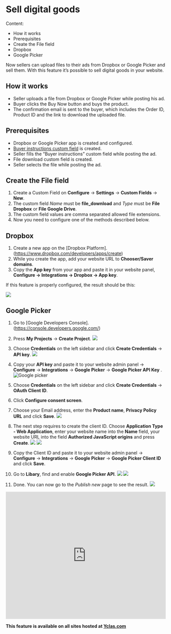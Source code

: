 # Sell digital goods
Content:
-   How it works
-   Prerequisites
-   Create the File field
-   Dropbox
-   Google Picker

Now sellers can upload files to their ads from Dropbox or Google Picker and sell them. With this feature it’s possible to sell digital goods in your website.

## How it works

-   Seller uploads a file from Dropbox or Google Picker while posting his ad.
-   Buyer clicks the Buy Now button and buys the product.
-   The confirmation email is sent to the buyer, which includes the Order ID, Product ID and the link to download the uploaded file.

## Prerequisites

-   Dropbox  or  Google Picker app is created and configured.
-   [Buyer instructions custom field](Custom-fields-buyer-instructions.md)  is created.
-   Seller fills the “Buyer instructions” custom field while posting the ad.
-   File download custom field  is created.
-   Seller selects the file while posting the ad.

## Create the File field

1.  Create a Custom Field on  **Configure** -> **Settings** -> **Custom Fields** -> **New**.
2.  The custom field  _Name_  must be  **file_download**  and  _Type_  must be  **File Dropbox**  or  **File Google Drive**.
3.  The custom field values are comma separated allowed file extensions.
4.  Now you need to configure one of the methods described below.



## Dropbox

1.  Create a new app on the  [Dropbox Platform].(https://www.dropbox.com/developers/apps/create)
2.  While you create the app, add your website URL to  **Chooser/Saver domains**.
3.  Copy the  **App key**  from your app and paste it in your website panel,  **Configure -> Integrations -> Dropbox -> App key**.

If this feature is properly configured, the result should be this:

![](https://github.com/yclas/guides/blob/master/images/newcustomfield2.png)


## Google Picker

1. Go to  [Google Developers Console].(https://console.developers.google.com/)
2. Press  **My Projects**  ->  **Create Project**.
![](https://github.com/yclas/guides/blob/master/images/newcustomfield3.png)

3. Choose  **Credentials**  on the left sidebar and click  **Create Credentials**  ->  **API key**.
![](https://github.com/yclas/guides/blob/master/images/newcustomfield4.png)

4. Copy your  **API key**  and paste it to your website admin panel ->  **Configure**  ->  **Integrations**  ->  **Google Picker**  ->  **Google Picker API Key** .[](https://github.com/yclas/guides/blob/master/images/ncs5.png)
![Google picker](https://raw.githubusercontent.com/yclas/guides/master/images/google%20picker.png)

5. Choose  **Credentials**  on the left sidebar and click  **Create Credentials**  ->  **OAuth Client ID**.
6. Click  **Configure consent screen**.


7. Choose your Email address, enter the  **Product name**,  **Privacy Policy URL**  and click  **Save**.
![](https://github.com/yclas/guides/blob/master/images/ncf9.png)

8. The next step requires to create the client ID. Choose  **Application Type - Web Application**, enter your website name into the  **Name**  field, your website URL into the field  **Authorized JavaScript origins**  and press  **Create**.
![](https://github.com/yclas/guides/blob/master/images/ncf10.png)
![](https://github.com/yclas/guides/blob/master/images/ncf12.png)

11. Copy the Client ID and paste it to your website admin panel -> **Configure**  ->  **Integrations**  ->  **Google Picker**  ->  **Google Picker Client ID**  and click   **Save**.


10. Go to  **Libary**, find and enable  **Google Picker API**.
![](https://github.com/yclas/guides/blob/master/images/ncf14.png)
![](https://github.com/yclas/guides/blob/master/images/ncf15.png)

11. Done. You can now go to the  _Publish new_  page to see the result.
![](https://github.com/yclas/guides/blob/master/images/ncf16.png)


<iframe width="100%" height="400px" src="https://www.youtube.com/embed/gORn84BZ6gE" title="Yclas video" frameborder="0" allow="accelerometer; autoplay; clipboard-write; encrypted-media; gyroscope; picture-in-picture" allowfullscreen></iframe>
 

**This feature is available on all sites hosted at  [Yclas.com](https://yclas.com/)**

